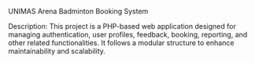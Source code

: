 UNIMAS Arena Badminton Booking System

Description:
This project is a PHP-based web application designed for managing authentication, user profiles, feedback, booking, reporting, and other related functionalities. It follows a modular structure to enhance maintainability and scalability.

